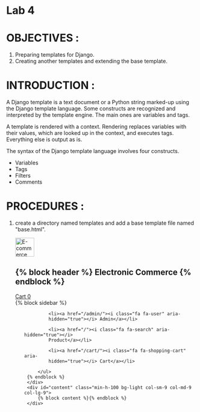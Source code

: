 # Lab 4

# OBJECTIVES :
1) Preparing templates for Django.
2) Creating another templates and extending the base template.

# INTRODUCTION :
A Django template is a text document or a Python string marked-up using the Django template language. Some constructs are recognized and interpreted by the template engine. The main ones are variables and tags.

A template is rendered with a context. Rendering replaces variables with their values, which are looked up in the context, and executes tags. Everything else is output as is.

The syntax of the Django template language involves four constructs.
* Variables
* Tags
* Filters 
* Comments

# PROCEDURES :
1) create a directory named templates and add a base template file named "base.html".

    <!DOCTYPE html>
    <html lang="en">
    <head>
        <link rel="stylesheet"href="https://stackpath.bootstrapcdn.com/bootstrap/4.5.2/css/bootstrap.minss"/>
        <script src="https://code.jquery.com/jquery-3.5.1.slim.min.js"></script>
        <scriptsrc="https://stackpath.bootstrapcdn.com/bootstrap/4.5.2/js/bootstrap.min.js"></script>
        <link rel="stylesheet" href="https://stackpath.bootstrapcdn.com/font-awesome/4.7.0/css/font-awesome.min.css" />
        <title>{% block title %} Electronics Commerce {% endblock %}</title>
        <style type="text/css">
            .min-h-100 { min-height: 100%; }
        </style>
    </head>
    <body>
    <div class="row">
        <div id="header" class="bg-info col-sm-12 col-md-12 col-lg-12">
            <div class="row">
                <div class="col-sm-4 col-md-4 col-lg-4">
                    <img src="https://img.favpng.com/23/7/24/logo-e-commerce-digital-marketing-brand-trade-png-favpng-xTcxcPuHCYQBUh9P8q30ETQji.jpg" alt="E-commerce Logo" style="height:50px; width:auto;" />
                </div>
                <div class="col-sm-7 col-md-7 col-lg-7">
                    <h2>{% block header %} Electronic Commerce {% endblock %}</h2>
                </div>
                <div class="col-sm-1 col-md-1 col-lg-1">
                    <a class="btn btn-success btn-sm ml-3" href="#cart-model" data-toggle="modal">
                        <span>Cart</span>
                        <span class="badge badge-light">
                            <label id="cart_qty">0</label>
                        </span>
                    </a>
                </div>
            </div>
        </div>
    </div>
    <div class="row">
        <div id="sidebar" class="min-h-100 min-h-800 bg-light border col-sm-3 col-md-3 col-lg-3">
        {% block sidebar %}
            <ul>

                <li><a href="/admin/"><i class="fa fa-user" aria-
                hidden="true"></i> Admin</a></li>

                <li><a href="/"><i class="fa fa-search" aria-hidden="true"></i>
                Product</a></li>

                <li><a href="/cart/"><i class="fa fa-shopping-cart" aria-
                hidden="true"></i> Cart</a></li>

            </ul>
        {% endblock %}
        </div>
        <div id="content" class="min-h-100 bg-light col-sm-9 col-md-9 col-lg-9">
            {% block content %}{% endblock %}
        </div>
    </div>
    </body>
    </html>
    
2) In setting.py add the following code:

        TEMPLATES = [
            {
                'BACKEND': 'django.template.backends.django.DjangoTemplates',
                'DIRS': [BASE_DIR / 'templates'],
                .......
            }
        ]

3) Inside “product_module”, create a directory “templates”. Create a html “index.html” and add the following code:

        {% extends "base.html" %}
        {% block title %} Search {% endblock %}
        {% block header %} Search Product {% endblock %}
        {% block content %}
        
        <!--Navbar-->
        <nav class="navbar navbar-expand-lg">
            <div>
                <!-- Links -->
                <ul class="navbar-nav mr-auto">
                    <li class="nav-item active"><a class="nav-link text-dark" href="/ ">All</a></li>
                    {% for category in categories %}
                        <li class="nav-item"><a class="nav-link text-dark"href="/?category={{category.id}}">{{category.name}}</a></li>
                    {% endfor %}
                    {% for brand in brands %}
                        <li class="nav-item">href="/?brand={{brand.id}}">{{brand.name}}</a></li>
                    {% endfor %}
                </ul>
                <!-- Links -->
            </div>
            <div>
                <form class="form-inline" method="POST">
                {% csrf_token %}
                    <div>
                        <input name="query" class="form-control" type="text"placeholder="Search/enter price-range" aria-label="Search"value="{{search_query}}">
                    </div>
                </form>
            </div>
            </nav>
                <!--/.Navbar-->
                {% for product in products %}
                <div class="row border bg-light">
                    <div class="col-md-4">
                        <div class="text-center">
                            <img src="{{ product.image_url }}" style="height:200px; width:auto;" alt="{{ product.name }}">
                        </div>
                    </div>
                    <div class="col-md-3">
                        <span class="btn btn-danger disabled">{{ product.brand.name}}</span>
                        <span class="btn btn-info disabled">{{ product.category.name}}</span>
                        <h3>{{ product.name }}</h3>
                        <h4 class="bold text-secondary">
                            <strong>NRs. {{ product.price }}</strong>
                        </h4>
                        <form class="d-flex" action="/cart" method="GET">
                        <!-- Default input -->
                            <input type="hidden" name="id" value="{{product.id}}" />

                        <input type="number" name="qty" value="1" aria-label="Search" class="form-control" style="width: 100px">

                        <button id="btn-add-to-cart" class="btn btn-primary btn-md" type="submit" data-toggle="modal" data-target="#cart-model"><i class="fa fa-shopping-cart" aria-hidden="true"></i> Add to cart</button>

                    </form>
                </div>
                <div class="col-md-5">
                    <table class="table table-sm">
                    <tr>
                        <td>Available Quantity</td>
                        <td>{{product.quantity}}</td>
                    </tr>
                    <tr>
                        <td>Color Code</td>
                        <td><div style="height: 25px; width: 25px; background-color: {{ product.color_code }};"></div></td>

                    </tr>
                    <tr>
                        <td>Brand</td>
                        <td>{{ product.brand.name }}</td>
                    </tr>
                    <tr>
                        <td>Category</td>
                        <td>{{ product.category.name }}</td>
                    </tr>
                    <tr>
                        <td>Registered On</td>
                        <td>{{ product.registered_on }}</td>
                    </tr>
                    <tr>
                        <td>Is Active</td>
                        <td>
                        {% if product.is_active %}
                            <input type="checkbox" checked />
                        {% else %}
                            <input type="checkbox" />
                        {% endif %}
                        </td>
                    </tr>
                    </table>
                </div>
            </div>
            {% endfor %}
            {% endblock %}

4) In views.py add the follwoing code:

        from django.db.models import Q
        from .models import Product, Brand, Category
        ...
        def index(request):
            if request.method == "GET":
                category_id = request.GET.get("category")
                brand_id = request.GET.get("brand")
                if category_id:
                    filter_query = Q(category__id=category_id)
                products = Product.objects.filter(filter_query)
                elif brand_id:
                    filter_query = Q(brand__id=brand_id)
                products = Product.objects.filter(filter_query)
                else:
                    products = Product.objects.all()
                    categories = Category.objects.all()
                    brands = Brand.objects.all()
                    context = {
                        'products': products,
                        'categories': categories,
                        'brands': brands,
                        'search_query': '',
                    }
                return render(request, 'index.html', context)
            elif request.method == "POST":
                q = request.POST.get("query")
                if "-" in q:
                price_values = q.split("-")
                filter_query = Q(price__gte=price_values[0]) &
                Q(price__lte=price_values[1])
                else:
                    filter_query = Q(name__icontains=q) | Q(price__icontains=q) |Q(brand__name__icontains=q)
                    products = Product.objects.filter(filter_query)
                    categories = Category.objects.all()
                    brands = Brand.objects.all()
                    context = {
                        'products': products,
                        'categories': categories,
                        'brands': brands,
                        'search_query': q,
                    }
                return render(request, 'index.html', context)

5) In urls.py add the path:

        from django.contrib import admin
        from django.urls import path, include
        urlpatterns = [
            path('admin/', admin.site.urls),
            path('', include('product_module.urls')),
        ]

6) Run the server and check the output is correct or not.


# OUTPUT :
![image of product model](https://github.com/rinabade/E-Commerce-Project/blob/master/lab_manual/lab4/Screenshot%20(19).png)


# CONCLUSION :
Here in this lab session we understood how a base template is extended by another template and how to manupulate data and retrive from database using django